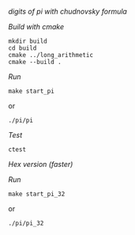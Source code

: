 *digits of pi with chudnovsky formula*

*Build with cmake*
```
mkdir build
cd build
cmake ../long_arithmetic
cmake --build .
```
*Run*
```
make start_pi
```
or 
```
./pi/pi
```

*Test*
```
ctest
```

*Hex version (faster)*

*Run*
```
make start_pi_32
```
or 
```
./pi/pi_32
```
